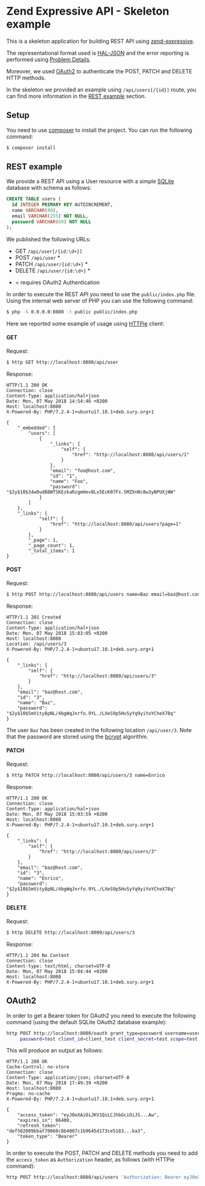 # Zend Expressive API - Skeleton example

This is a skeleton application for building REST API using [zend-expressive](https://github.com/zendframework/zend-expressive).

The representational format used is [HAL-JSON](https://tools.ietf.org/html/draft-kelly-json-hal-08)
and the error reporting is performed using [Problem Details](https://tools.ietf.org/html/rfc7807).

Moreover, we used [OAuth2](https://oauth.net/2/) to authenticate the POST, PATCH
and DELETE HTTP methods.

In the skeleton we provided an example using `/api/users[/{id}]` route, you can
find more information in the [REST example](#REST-example) section.

## Setup

You need to use [composer](https://getcomposer.org/) to install the project.
You can run the following command:

```bash
$ composer install
```

## REST example

We provide a REST API using a User resource with a simple [SQLite](https://www.sqlite.org)
database with schema as follows:

```sql
CREATE TABLE users (
  id INTEGER PRIMARY KEY AUTOINCREMENT,
  name VARCHAR(80),
  email VARCHAR(255) NOT NULL,
  password VARCHAR(60) NOT NULL
);
```

We published the following URLs:

- GET `/api/user[/{id:\d+}]`
- POST `/api/user` *
- PATCH `/api/user/{id:\d+}` *
- DELETE `/api/user/{id:\d+}` *

* = requires OAuth2 Authentication

In order to execute the REST API you need to use the `public/index.php` file.
Using the internal web server of PHP you can use the following command:

```bash
$ php -S 0.0.0.0:8080 -t public public/index.php
```

Here we reported some example of usage using [HTTPie](https://httpie.org/) client:

#### GET

Request:

```bash
$ http GET http://localhost:8080/api/user
```

Response:

```
HTTP/1.1 200 OK
Connection: close
Content-Type: application/hal+json
Date: Mon, 07 May 2018 14:54:46 +0200
Host: localhost:8080
X-Powered-By: PHP/7.2.4-1+ubuntu17.10.1+deb.sury.org+1

{
    "_embedded": {
        "users": [
            {
                "_links": {
                    "self": {
                        "href": "http://localhost:8080/api/users/1"
                    }
                },
                "email": "foo@host.com",
                "id": "1",
                "name": "Foo",
                "password": "$2y$10$34w0udB8WTSKEzkaRzgmHev8Lx5EcK07Fs.SMZXnNc8w3yNPUXjNW"
            }
        ]
    },
    "_links": {
            "self": {
                "href": "http://localhost:8080/api/users?page=1"
            }
        },
        "_page": 1,
        "_page_count": 1,
        "_total_items": 1
}
```

#### POST

Request:

```bash
$ http POST http://localhost:8080/api/users name=Baz email=baz@host.com password=12345678
```

Response:

```
HTTP/1.1 201 Created
Connection: close
Content-Type: application/hal+json
Date: Mon, 07 May 2018 15:03:05 +0200
Host: localhost:8080
Location: /api/users/3
X-Powered-By: PHP/7.2.4-1+ubuntu17.10.1+deb.sury.org+1

{
    "_links": {
        "self": {
            "href": "http://localhost:8080/api/users/3"
        }
    },
    "email": "baz@host.com",
    "id": "3",
    "name": "Baz",
    "password": "$2y$10$5mVity8pNL/4bgWqJnrfo.9YL./LXeS9p5HvSyYq9yiYoYCheX78q"
}

```

The user `Baz` has been created in the following location `/api/user/3`.
Note that the password are stored using the [bcrypt](https://en.wikipedia.org/wiki/Bcrypt)
algorithm.

#### PATCH

Request:

```bash
$ http PATCH http://localhost:8080/api/users/3 name=Enrico
```

Response:

```
HTTP/1.1 200 OK
Connection: close
Content-Type: application/hal+json
Date: Mon, 07 May 2018 15:03:59 +0200
Host: localhost:8080
X-Powered-By: PHP/7.2.4-1+ubuntu17.10.1+deb.sury.org+1

{
    "_links": {
        "self": {
            "href": "http://localhost:8080/api/users/3"
        }
    },
    "email": "baz@host.com",
    "id": "3",
    "name": "Enrico",
    "password": "$2y$10$5mVity8pNL/4bgWqJnrfo.9YL./LXeS9p5HvSyYq9yiYoYCheX78q"
}

```

#### DELETE

Request:

```bash
$ http DELETE http://localhost:8080/api/users/3
```

Response:

```
HTTP/1.1 204 No Content
Connection: close
Content-type: text/html; charset=UTF-8
Date: Mon, 07 May 2018 15:04:44 +0200
Host: localhost:8080
X-Powered-By: PHP/7.2.4-1+ubuntu17.10.1+deb.sury.org+1
```

## OAuth2

In order to get a Bearer token for OAuth2 you need to execute the following
command (using the default SQLite OAuth2 database example):

```bash
http POST http://localhost:8080/oauth grant_type=password username=user_test
     password=test client_id=client_test client_secret=test scope=test -f
```

This will produce an output as follows:

```
HTTP/1.1 200 OK
Cache-Control: no-store
Connection: close
Content-Type: application/json; charset=UTF-8
Date: Mon, 07 May 2018 17:49:39 +0200
Host: localhost:8080
Pragma: no-cache
X-Powered-By: PHP/7.2.4-1+ubuntu17.10.1+deb.sury.org+1

{
    "access_token": "eyJ0eXAiOiJKV1QiLCJhbGciOiJS...Aw",
    "expires_in": 86400,
    "refresh_token": "def502009bbaf70068c8b4007c1b9645d173ce5183...ba3",
    "token_type": "Bearer"
}
```

In order to execute the POST, PATCH and DELETE methods you need to add the
`access_token` as `Authorization` header, as follows (with HTTPie command):

```bash
http POST http://localhost:8080/api/users 'Authorization: Bearer eyJ0eXAiOiJKV1QiLCJhbGciOiJS...Aw'
```
